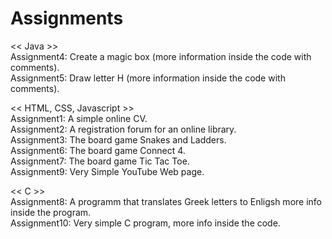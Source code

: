 # Assignments

<< Java >><br>
Assignment4: Create a magic box (more information inside the code with comments).<br>
Assignment5: Draw letter H (more information inside the code with comments).<br>

<< HTML, CSS, Javascript >><br>
Assignment1: A simple online CV.<br>
Assignment2: A registration forum for an online library.<br>
Assignment3: The board game Snakes and Ladders.<br>
Assignment6: The board game Connect 4.<br>
Assignment7: The board game Tic Tac Toe.<br>
Assignment9: Very Simple YouTube Web page.<br>

<< C >><br>
Assignment8: A programm that translates Greek letters to Enligsh more info inside the program.<br>
Assignment10: Very simple C program, more info inside the code.<br> 
